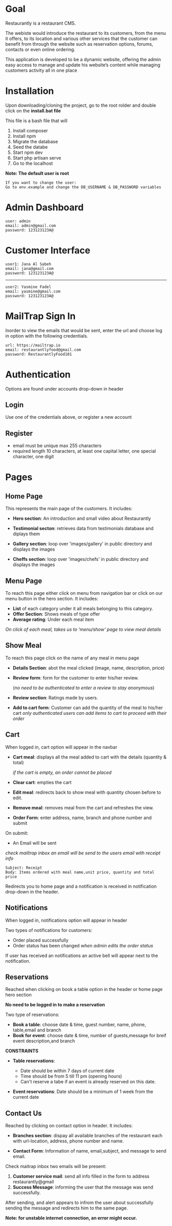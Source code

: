 # Goal

Restaurantly is a restaurant CMS. 

The webiste would introduce the restaurant to its customers, from the menu it offers, to its location and various other services that the customer can benefit from through the website such as reservation options, forums, contacts or even online ordering. 

This application is developed to be a dynamic website, offering the admin easy access to manage and update his website’s content while managing customers activity all in one place

# Installation

Upon downloading/cloning the project, go to the root rolder and double click on the **install.bat file**

This file is a bash file that will 
1.  Install composer
2.  Install npm
3.  Migrate the database
4.  Seed the databe
5.  Start npm dev
6.  Start php artisan serve
7.  Go to the localhost

**Note: The default user is root**

    If you want to change the user:
    Go to env.example and change the DB_USERNAME & DB_PASSWORD variables
# Admin Dashboard

    user: admin
    email: admin@gmail.com
    password: 123123123A@

# Customer Interface

    user1: Jana Al Sabeh
    email: jana@gmail.com
    password: 123123123A@

---

    user2: Yasmine Fadel
    email: yasmine@gmail.com
    password: 123123123A@

# MailTrap Sign In

Inorder to view the emails that would be sent, enter the url and choose log in option with the following credentials.

    url: https://mailtrap.io
    email: restaurantlyfood@gmail.com
    password: RestaurantlyFood101

# Authentication

Options are found under accounts drop-down in header

## Login

Use one of the credentials above, or register a new account

## Register

-   email must be unique max 255 characters
-   required length 10 characters, at least one capital letter, one special character, one digit

# Pages

## Home Page

This represents the main page of the customers. It includes:

-   **Hero section**: An introduction and small video about Restaurantly
-   **Testimonial secton**: retrieves data from testimonials database and diplays them

-   **Gallery section**: loop over 'images/gallery' in public directory and displays the images

-   **Cheffs section**: loop over 'images/chefs' in public directory and displays the images

## Menu Page

To reach this page either click on menu from navigation bar or click on our menu button in the hero section. It includes:

-   **List** of each category under it all meals belonging to this category.
-   **Offer Section**: Shows meals of type offer
-   **Average rating**: Under each meal item

_On click of each meal, takes us to 'menu/show' page to view meal details_

## Show Meal

To reach this page click on the name of any meal in menu page

-   **Details Section**: abot the meal clicked (image, name, description, price)
-   **Review form**: form for the customer to enter his/her review.

    (_no need to be authenticated to enter a review to stay anonymous_)

-   **Review section**: Ratings made by users.
-   **Add to cart form**: Customer can add the quantity of the meal to his/her cart
    _only authenticated users can add items to cart to proceed with their order_

## Cart

When logged in, cart option will appear in the navbar

-   **Cart meal**: displays all the meal added to cart with the details (quantity & total)

    _if the cart is empty, an order cannot be placed_

-   **Clear cart**: empties the cart

-   **Edit meal**: redirects back to show meal with quantity chosen before to edit.

-   **Remove meal**: removes meal from the cart and refreshes the view.

-   **Order Form**: enter address, name, branch and phone number and submit

On submit:

-   An Email will be sent

_check mailtrap inbox an email will be send to the users email with receipt info_

    Subject: Receipt
    Body: Items ordered with meal name,unit price, quantity and total price

Redirects you to home page and a notification is received in notification drop-down in the header.

## Notifications

When logged in, notifications option will appear in header

Two types of notifications for customers:

-   Order placed successfully
-   Order status has been changed _when admin edits the order status_

If user has received an notifications an active bell will appear next to the notification.

## Reservations

Reached when clicking on book a table option in the header or home page hero section

**No need to be logged in to make a reservation**

Two type of reservations:

-   **Book a table**: choose date & time, guest number, name, phone, table,email and branch
-   **Book for event**: choose date & time, number of guests,message for breif event description,and branch

**CONSTRAINTS**

-   **Table reservations**:

    -   Date should be within 7 days of current date
    -   Time should be from 5 till 11 pm (opening hours)
    -   Can't reserve a tabe if an event is already reserved on this date.

-   **Event reservations**: Date should be a minimum of 1 week from the current date

## Contact Us

Reached by clicking on contact option in header. It includes:

-   **Branches section**: dispay all available branches of the restaurant each with url-location, address, phone number and name.

-   **Contact Form**: Information of name, email,subject, and message to send email.

Check maitrap inbox two emails will be present:

1.  **Customer service mail**: send all info filled in the form to address restaurantly@gmail
2.  **Success Message**: informing the user that the message was send successfully.

After sending, and alert appears to infrom the user about successfully sending the message and redirects him to the same page.

**Note: for unstable internet connection, an error might occur.**
